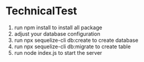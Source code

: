 # TechnicalTest
1. run npm install to install all package
2. adjust your database configuration
3. run npx sequelize-cli db:create to create database
4. run npx sequelize-cli db:migrate to create table
5. run node index.js to start the server
